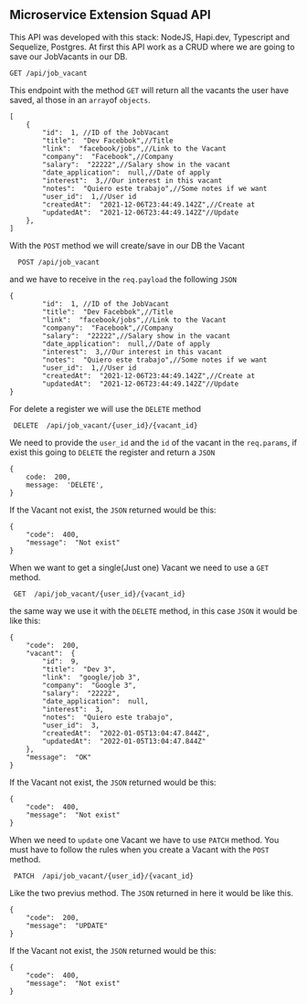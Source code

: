 ## **Microservice Extension Squad API**
This API was developed with this stack: NodeJS, Hapi.dev, Typescript and Sequelize, Postgres.
At first this API work as a CRUD where we are going to save our JobVacants in our DB.

    GET /api/job_vacant
This endpoint with the method `GET` will return all the vacants the user have saved, al those in an `array`of `objects`.

    [
	    {
		    "id":  1, //ID of the JobVacant
		    "title":  "Dev Facebbok",//Title
		    "link":  "facebook/jobs",//Link to the Vacant
		    "company":  "Facebook",//Company
		    "salary":  "22222",//Salary show in the vacant
		    "date_application":  null,//Date of apply
		    "interest":  3,//Our interest in this vacant
		    "notes":  "Quiero este trabajo",//Some notes if we want
		    "user_id":  1,//User id
		    "createdAt":  "2021-12-06T23:44:49.142Z",//Create at
		    "updatedAt":  "2021-12-06T23:44:49.142Z"//Update
	    },
    ]


 With the `POST` method we will create/save in our DB the Vacant

      POST /api/job_vacant
and we have to receive in the `req.payload` the following `JSON`

    {
		    "id":  1, //ID of the JobVacant
		    "title":  "Dev Facebbok",//Title
		    "link":  "facebook/jobs",//Link to the Vacant
		    "company":  "Facebook",//Company
		    "salary":  "22222",//Salary show in the vacant
		    "date_application":  null,//Date of apply
		    "interest":  3,//Our interest in this vacant
		    "notes":  "Quiero este trabajo",//Some notes if we want
		    "user_id":  1,//User id
		    "createdAt":  "2021-12-06T23:44:49.142Z",//Create at
		    "updatedAt":  "2021-12-06T23:44:49.142Z"//Update
    }
    
   For delete a register we will use the `DELETE` method

     DELETE  /api/job_vacant/{user_id}/{vacant_id}
We need to provide the `user_id` and the `id` of the vacant in the `req.params`, if exist this going to `DELETE` the register and return a `JSON`

    {
    	code:  200,
    	message:  'DELETE',
    }
If the Vacant not exist, the `JSON` returned would be this:

    {
    	"code":  400,
    	"message":  "Not exist"
    }

    
When we want to get a single(Just one) Vacant we need to use a `GET` method.

     GET  /api/job_vacant/{user_id}/{vacant_id}

 the same way we use it with the `DELETE` method, in this case `JSON` it would be like this:

    {
    	"code":  200,
    	"vacant":  {
    		"id":  9,
    		"title":  "Dev 3",
    		"link":  "google/job 3",
    		"company":  "Google 3",
    		"salary":  "22222",
    		"date_application":  null,
    		"interest":  3,
    		"notes":  "Quiero este trabajo",
    		"user_id":  3,
    		"createdAt":  "2022-01-05T13:04:47.844Z",
    		"updatedAt":  "2022-01-05T13:04:47.844Z"
    	},
    	"message":  "OK"
    }

If the Vacant not exist, the `JSON` returned would be this:

    {
    	"code":  400,
    	"message":  "Not exist"
    }

When we need to `update` one Vacant we have to use `PATCH` method. You must have to follow the rules when you create a Vacant with the `POST` method.

     PATCH  /api/job_vacant/{user_id}/{vacant_id}

Like the two previus method. The `JSON` returned in here it would be like this.

    {
    	"code":  200,
    	"message":  "UPDATE"
    }
If the Vacant not exist, the `JSON` returned would be this:

	{
		"code":  400,
		"message":  "Not exist"
	}